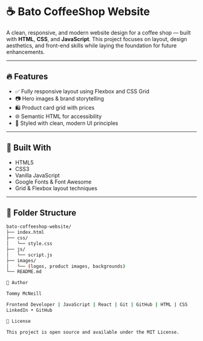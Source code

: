 # ☕️ Bato CoffeeShop Website

A clean, responsive, and modern website design for a coffee shop — built with **HTML**, **CSS**, and **JavaScript**. This project focuses on layout, design aesthetics, and front-end skills while laying the foundation for future enhancements.

---

## 🔥 Features

- ✅ Fully responsive layout using Flexbox and CSS Grid
- 📷 Hero images & brand storytelling
- 🛍️ Product card grid with prices
- 🌐 Semantic HTML for accessibility
- 🎨 Styled with clean, modern UI principles

---

## 🧰 Built With

- HTML5
- CSS3
- Vanilla JavaScript
- Google Fonts & Font Awesome
- Grid & Flexbox layout techniques

---

## 📂 Folder Structure

```bash
bato-coffeeshop-website/
├── index.html
├── css/
│   └── style.css
├── js/
│   └── script.js
├── images/
│   └── (logos, product images, backgrounds)
└── README.md

🙌 Author

Tommy McNeill

Frontend Developer | JavaScript | React | Git | GitHub | HTML | CSS
LinkedIn • GitHub

📜 License

This project is open source and available under the MIT License.
